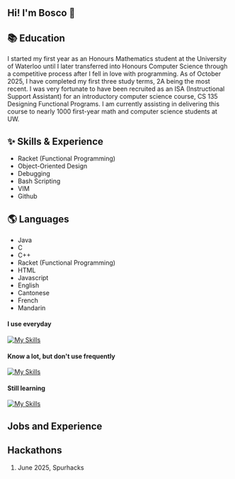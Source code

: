 ## Hi! I'm Bosco 👋

## 📚 Education
I started my first year as an Honours Mathematics student at the University of Waterloo until I later transferred into Honours Computer Science through a competitive process after I fell in love with programming. 
As of October 2025, I have completed my first three study terms, 2A being the most recent. I was very fortunate to have been recruited as an ISA (Instructional Support Assistant) for an introductory computer science course, CS 135 Designing Functional Programs. I am currently assisting in delivering this course to nearly 1000 first-year math and computer science students at UW. 

## ✨ Skills & Experience
* Racket (Functional Programming)
* Object-Oriented Design
* Debugging
* Bash Scripting
* VIM
* Github

## ${}$

## 🌎 Languages 
* Java
* C
* C++
* Racket (Functional Programming)
* HTML
* Javascript
* English
* Cantonese
* French
* Mandarin

#### I use everyday
  [![My Skills](https://skillicons.dev/icons?i=c,cpp,bash,linux,discord,github)](https://skillicons.dev)

#### Know a lot, but don't use frequently
  [![My Skills](https://skillicons.dev/icons?i=java)](https://skillicons.dev)

#### Still learning
 [![My Skills](https://skillicons.dev/icons?i=html,js,react)](https://skillicons.dev)




## ${}$

## Jobs and Experience

## ${}$

## Hackathons
1) June 2025, Spurhacks


<!--
**BoscoZhangers/BoscoZhangers** is a ✨ _special_ ✨ repository because its `README.md` (this file) appears on your GitHub profile.

Here are some ideas to get you started:

- 🔭 I’m currently working on ...
- 🌱 I’m currently learning ...
- 👯 I’m looking to collaborate on ...
- 🤔 I’m looking for help with ...
- 💬 Ask me about ...
- 📫 How to reach me: ...
- 😄 Pronouns: ...
- ⚡ Fun fact: ...
-->
